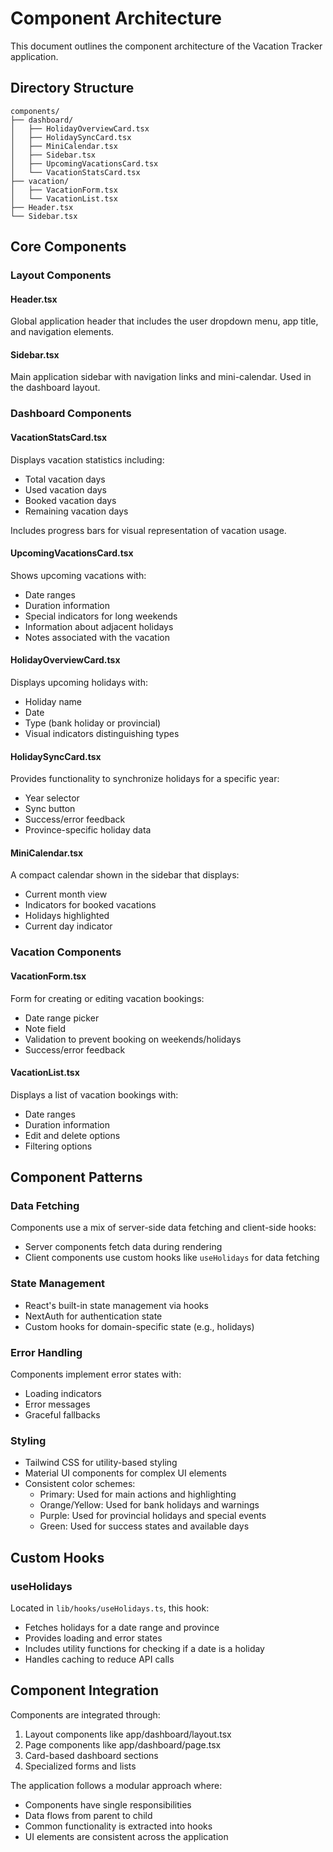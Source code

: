 # Component Architecture

This document outlines the component architecture of the Vacation Tracker application.

## Directory Structure

```
components/
├── dashboard/
│   ├── HolidayOverviewCard.tsx
│   ├── HolidaySyncCard.tsx
│   ├── MiniCalendar.tsx
│   ├── Sidebar.tsx
│   ├── UpcomingVacationsCard.tsx
│   └── VacationStatsCard.tsx
├── vacation/
│   ├── VacationForm.tsx
│   └── VacationList.tsx
├── Header.tsx
└── Sidebar.tsx
```

## Core Components

### Layout Components

#### Header.tsx
Global application header that includes the user dropdown menu, app title, and navigation elements.

#### Sidebar.tsx
Main application sidebar with navigation links and mini-calendar. Used in the dashboard layout.

### Dashboard Components

#### VacationStatsCard.tsx
Displays vacation statistics including:
- Total vacation days
- Used vacation days
- Booked vacation days
- Remaining vacation days

Includes progress bars for visual representation of vacation usage.

#### UpcomingVacationsCard.tsx
Shows upcoming vacations with:
- Date ranges
- Duration information
- Special indicators for long weekends
- Information about adjacent holidays
- Notes associated with the vacation

#### HolidayOverviewCard.tsx
Displays upcoming holidays with:
- Holiday name
- Date
- Type (bank holiday or provincial)
- Visual indicators distinguishing types

#### HolidaySyncCard.tsx
Provides functionality to synchronize holidays for a specific year:
- Year selector
- Sync button
- Success/error feedback
- Province-specific holiday data

#### MiniCalendar.tsx
A compact calendar shown in the sidebar that displays:
- Current month view
- Indicators for booked vacations
- Holidays highlighted
- Current day indicator

### Vacation Components

#### VacationForm.tsx
Form for creating or editing vacation bookings:
- Date range picker
- Note field
- Validation to prevent booking on weekends/holidays
- Success/error feedback

#### VacationList.tsx
Displays a list of vacation bookings with:
- Date ranges
- Duration information
- Edit and delete options
- Filtering options

## Component Patterns

### Data Fetching
Components use a mix of server-side data fetching and client-side hooks:
- Server components fetch data during rendering
- Client components use custom hooks like `useHolidays` for data fetching

### State Management
- React's built-in state management via hooks
- NextAuth for authentication state
- Custom hooks for domain-specific state (e.g., holidays)

### Error Handling
Components implement error states with:
- Loading indicators
- Error messages
- Graceful fallbacks

### Styling
- Tailwind CSS for utility-based styling
- Material UI components for complex UI elements
- Consistent color schemes:
  - Primary: Used for main actions and highlighting
  - Orange/Yellow: Used for bank holidays and warnings
  - Purple: Used for provincial holidays and special events
  - Green: Used for success states and available days

## Custom Hooks

### useHolidays
Located in `lib/hooks/useHolidays.ts`, this hook:
- Fetches holidays for a date range and province
- Provides loading and error states
- Includes utility functions for checking if a date is a holiday
- Handles caching to reduce API calls

## Component Integration

Components are integrated through:
1. Layout components like app/dashboard/layout.tsx
2. Page components like app/dashboard/page.tsx
3. Card-based dashboard sections
4. Specialized forms and lists

The application follows a modular approach where:
- Components have single responsibilities
- Data flows from parent to child
- Common functionality is extracted into hooks
- UI elements are consistent across the application 